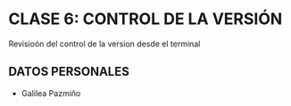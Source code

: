# CLASE 6: CONTROL DE LA VERSIÓN
Revisioón del control de la version desde el terminal

## DATOS PERSONALES
- Galilea Pazmiño

